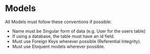 # Models
All Models must follow these conventions if possible:

* Name must be Singular form of data (e.g. User for the users table)
* If using a database, the table must have an id field.
* Must use Foreign Keys wherever possible (Referential Integrity).
* Must use Eloquent models wherever possible.